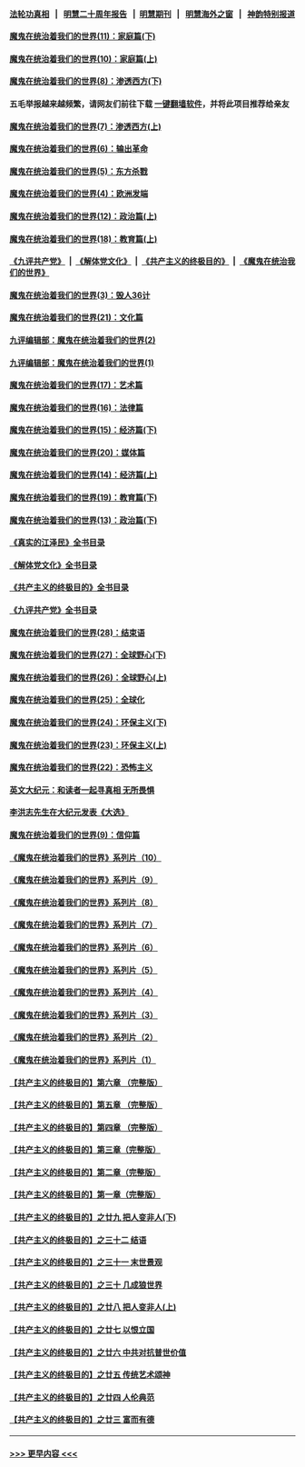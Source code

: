 #### [法轮功真相](https://github.com/gfw-breaker/truth/blob/master/README.md?t=0) &nbsp;&nbsp;|&nbsp;&nbsp; [明慧二十周年报告](https://github.com/gfw-breaker/mh-reports/blob/master/README.md?t=0) &nbsp;&nbsp;|&nbsp;&nbsp;[明慧期刊](https://github.com/gfw-breaker/mh-qikan) &nbsp;&nbsp;|&nbsp;&nbsp; [明慧海外之窗](https://github.com/gfw-breaker/mh-news/blob/master/README.md?t=0) &nbsp;&nbsp;|&nbsp;&nbsp; [神韵特别报道](https://github.com/gfw-breaker/mh-news/blob/master/shenyun.md?t=0)
#### [魔鬼在统治着我们的世界(11)：家庭篇(下)](../pages/nsc422/n10440961.md?t=11290401) 
#### [魔鬼在统治着我们的世界(10)：家庭篇(上)](../pages/nsc422/n10435448.md?t=11290401) 
#### [魔鬼在统治着我们的世界(8)：渗透西方(下)](../pages/nsc422/n10429603.md?t=11290401) 
#### 五毛举报越来越频繁，请网友们前往下载 [一键翻墙软件](https://github.com/gfw-breaker/ssr-accounts)，并将此项目推荐给亲友
#### [魔鬼在统治着我们的世界(7)：渗透西方(上)](../pages/nsc422/n10426013.md?t=11290401) 
#### [魔鬼在统治着我们的世界(6)：输出革命](../pages/nsc422/n10421536.md?t=11290401) 
#### [魔鬼在统治着我们的世界(5)：东方杀戮](../pages/nsc422/n10417707.md?t=11290401) 
#### [魔鬼在统治着我们的世界(4)：欧洲发端](../pages/nsc422/n10414890.md?t=11290401) 
#### [魔鬼在统治着我们的世界(12)：政治篇(上)](../pages/nsc422/n10444576.md?t=11290401) 
#### [魔鬼在统治着我们的世界(18)：教育篇(上)](../pages/nsc422/n10526970.md?t=11290401) 
#### [《九评共产党》](https://github.com/begood0513/9ping.md/blob/master/README.md) &nbsp;|&nbsp; [《解体党文化》](../../../../jtdwh.md/blob/master/README.md)  &nbsp;|&nbsp; [《共产主义的终极目的》](../../../../gczydzjmd.md/blob/master/README.md) &nbsp;|&nbsp; [《魔鬼在统治我们的世界》](../../../../mgztzwmdsj.md/blob/master/README.md) 
#### [魔鬼在统治着我们的世界(3)：毁人36计](../pages/nsc422/n10411583.md?t=11290401) 
#### [魔鬼在统治着我们的世界(21)：文化篇](../pages/nsc422/n10597706.md?t=11290401) 
#### [九评编辑部：魔鬼在统治着我们的世界(2)](../pages/nsc422/n10410036.md?t=11290401) 
#### [九评编辑部：魔鬼在统治着我们的世界(1)](../pages/nsc422/n10406825.md?t=11290401) 
#### [魔鬼在统治着我们的世界(17)：艺术篇](../pages/nsc422/n10499093.md?t=11290401) 
#### [魔鬼在统治着我们的世界(16)：法律篇](../pages/nsc422/n10485969.md?t=11290401) 
#### [魔鬼在统治着我们的世界(15)：经济篇(下)](../pages/nsc422/n10469975.md?t=11290401) 
#### [魔鬼在统治着我们的世界(20)：媒体篇](../pages/nsc422/n10586579.md?t=11290401) 
#### [魔鬼在统治着我们的世界(14)：经济篇(上)](../pages/nsc422/n10457370.md?t=11290401) 
#### [魔鬼在统治着我们的世界(19)：教育篇(下)](../pages/nsc422/n10564808.md?t=11290401) 
#### [魔鬼在统治着我们的世界(13)：政治篇(下)](../pages/nsc422/n10448270.md?t=11290401) 
#### [《真实的江泽民》全书目录](../pages/nsc422/n13721399.md?t=11290401) 
#### [《解体党文化》全书目录](../pages/nsc422/n13721157.md?t=11290401) 
#### [《共产主义的终极目的》全书目录](../pages/nsc422/n13721048.md?t=11290401) 
#### [《九评共产党》全书目录](../pages/nsc422/n13708085.md?t=11290401) 
#### [魔鬼在统治着我们的世界(28)：结束语](../pages/nsc422/n10936246.md?t=11290401) 
#### [魔鬼在统治着我们的世界(27)：全球野心(下)](../pages/nsc422/n10928319.md?t=11290401) 
#### [魔鬼在统治着我们的世界(26)：全球野心(上)](../pages/nsc422/n10900318.md?t=11290401) 
#### [魔鬼在统治着我们的世界(25)：全球化](../pages/nsc422/n10788205.md?t=11290401) 
#### [魔鬼在统治着我们的世界(24)：环保主义(下)](../pages/nsc422/n10695307.md?t=11290401) 
#### [魔鬼在统治着我们的世界(23)：环保主义(上)](../pages/nsc422/n10688613.md?t=11290401) 
#### [魔鬼在统治着我们的世界(22)：恐怖主义](../pages/nsc422/n10614727.md?t=11290401) 
#### [英文大纪元：和读者一起寻真相 无所畏惧](../pages/nsc422/n12542027.md?t=11290401) 
#### [李洪志先生在大纪元发表《大选》](../pages/nsc422/n12534746.md?t=11290401) 
#### [魔鬼在统治着我们的世界(9)：信仰篇](../pages/nsc422/n10432159.md?t=11290401) 
#### [《魔鬼在统治着我们的世界》系列片（10）](../pages/nsc422/n12292670.md?t=11290401) 
#### [《魔鬼在统治着我们的世界》系列片（9）](../pages/nsc422/n12290859.md?t=11290401) 
#### [《魔鬼在统治着我们的世界》系列片（8）](../pages/nsc422/n12287445.md?t=11290401) 
#### [《魔鬼在统治着我们的世界》系列片（7）](../pages/nsc422/n12283425.md?t=11290401) 
#### [《魔鬼在统治着我们的世界》系列片（6）](../pages/nsc422/n12282314.md?t=11290401) 
#### [《魔鬼在统治着我们的世界》系列片（5）](../pages/nsc422/n12281419.md?t=11290401) 
#### [《魔鬼在统治着我们的世界》系列片（4）](../pages/nsc422/n12274024.md?t=11290401) 
#### [《魔鬼在统治着我们的世界》系列片（3）](../pages/nsc422/n12271322.md?t=11290401) 
#### [《魔鬼在统治着我们的世界》系列片（2）](../pages/nsc422/n12269049.md?t=11290401) 
#### [《魔鬼在统治着我们的世界》系列片（1）](../pages/nsc422/n12267575.md?t=11290401) 
#### [【共产主义的终极目的】第六章 （完整版）](../pages/nsc422/n11428913.md?t=11290401) 
#### [【共产主义的终极目的】第五章 （完整版）](../pages/nsc422/n11428912.md?t=11290401) 
#### [【共产主义的终极目的】第四章 （完整版）](../pages/nsc422/n11428907.md?t=11290401) 
#### [【共产主义的终极目的】第三章（完整版）](../pages/nsc422/n11428848.md?t=11290401) 
#### [【共产主义的终极目的】第二章（完整版）](../pages/nsc422/n11428831.md?t=11290401) 
#### [【共产主义的终极目的】第一章（完整版）](../pages/nsc422/n11417651.md?t=11290401) 
#### [【共产主义的终极目的】之廿九 把人变非人(下)](../pages/nsc422/n11344140.md?t=11290401) 
#### [【共产主义的终极目的】之三十二 结语](../pages/nsc422/n11360535.md?t=11290401) 
#### [【共产主义的终极目的】之三十一 末世景观](../pages/nsc422/n11351129.md?t=11290401) 
#### [【共产主义的终极目的】之三十 几成狼世界](../pages/nsc422/n11348280.md?t=11290401) 
#### [【共产主义的终极目的】之廿八 把人变非人(上)](../pages/nsc422/n11340492.md?t=11290401) 
#### [【共产主义的终极目的】之廿七 以恨立国](../pages/nsc422/n11336944.md?t=11290401) 
#### [【共产主义的终极目的】之廿六 中共对抗普世价值](../pages/nsc422/n11324785.md?t=11290401) 
#### [【共产主义的终极目的】之廿五 传统艺术颂神](../pages/nsc422/n11296396.md?t=11290401) 
#### [【共产主义的终极目的】之廿四 人伦典范](../pages/nsc422/n11296397.md?t=11290401) 
#### [【共产主义的终极目的】之廿三 富而有德](../pages/nsc422/n11283598.md?t=11290401) 

----
#### [ >>> 更早内容 <<< ](../indexes/nsc422-earlier.md)
